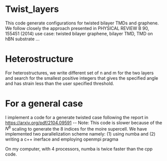 # Twist_layers

This code generate configurations for twisted bilayer TMDs and graphene.
We follow closely the approach presented in PHYSICAL REVIEW B 90, 155451 (2014)
use case: twisted bilayer graphene, bilayer TMD, TMD on hBN substrate ...

# Heterostructure

For heterostructures, we write different set of n and m for the two layers and search for the smallest positive integers
that gives the specified angle and has strain less than the user specified threshold.

# For a general case

I implement a code for a generate twisted case following the report in https://arxiv.org/pdf/2104.09591
-- Note: This code is slower because of the $N^8$ scaling to generate the 8 indices for the moire supercell.
We have implemented two parallelization scheme namely: (1) using numba and (2) writing a c++ inerface and employing openmpi pragma

On my computer, with 4 processors, numba is twice faster than the cpp code.

